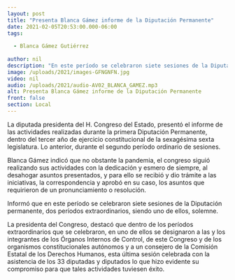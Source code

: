 ```yaml
---
layout: post
title: "Presenta Blanca Gámez informe de la Diputación Permanente"
date: 2021-02-05T20:53:00.000-06:00
tags:
  
  - Blanca Gámez Gutiérrez
  
author: nil
description: "En este período se celebraron siete sesiones de la Diputación permanente, dos períodos extraordinarios, siendo uno de ellos, solemne"
image: /uploads/2021/images-GFNGNFN.jpg
video: nil
audio: /uploads/2021/audio-AV02_BLANCA_GAMEZ.mp3
alt: Presenta Blanca Gámez informe de la Diputación Permanente
front: false
section: Local
---
```


La diputada presidenta del H. Congreso del Estado, presentó el informe de las actividades realizadas durante la primera Diputación Permanente, dentro del tercer año de ejercicio constitucional de la sexagésima sexta legislatura. Lo anterior, durante el segundo período ordinario de sesiones.
 
Blanca Gámez indicó que no obstante la pandemia, el congreso siguió realizando sus actividades con la dedicación y esmero de siempre, al desahogar asuntos presentados, y para ello se recibió y dio trámite a las iniciativas, la correspondencia y aprobó en su caso, los asuntos que requirieron de un pronunciamiento o resolución.

Informó que en este período se celebraron siete sesiones de la Diputación permanente, dos períodos extraordinarios, siendo uno de ellos, solemne. 

La presidenta del Congreso, destacó que dentro de los períodos extraordinarios que se celebraron, en uno de ellos se designaron a las y los integrantes de los Órganos Internos de Control, de este Congreso y de los organismos constitucionales autónomos y a un consejero de la Comisión Estatal de los Derechos Humanos, esta última sesión celebrada con la asistencia de los 33 diputadas y diputados lo que hizo evidente su compromiso para que tales actividades tuviesen éxito. 